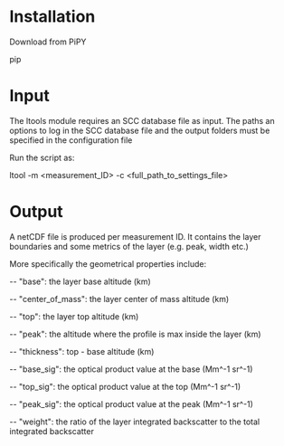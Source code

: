 # Installation
Download from PiPY

pip 

# Input
The ltools module requires an SCC database file as input.
The paths an options to log in the SCC database file and the output folders must be specified in the configuration file

Run the script as:

ltool -m <measurement_ID> -c <full_path_to_settings_file>

# Output
A netCDF file is produced per measurement ID. It contains the layer boundaries and some metrics of the layer (e.g. peak, width etc.)

More specifically the geometrical properties include:

-- "base": the layer base altitude (km)

-- "center_of_mass": the layer center of mass altitude (km)

-- "top": the layer top altitude (km)

-- "peak": the altitude where the profile is max inside the layer (km)

-- "thickness": top - base altitude (km)

-- "base_sig": the optical product value at the base (Mm^-1 sr^-1)

-- "top_sig": the optical product value at the top (Mm^-1 sr^-1)

-- "peak_sig": the optical product value at the peak (Mm^-1 sr^-1)

-- "weight": the ratio of the layer integrated backscatter to the total
integrated backscatter
